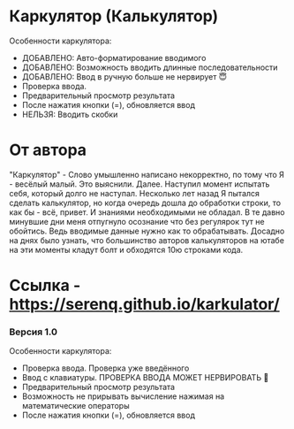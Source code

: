 # Каркулятор (Калькулятор)

Особенности каркулятора:
* ДОБАВЛЕНО: Авто-форматирование вводимого
* ДОБАВЛЕНО: Возможность вводить длинные последовательности
* ДОБАВЛЕНО: Ввод в ручную больше не нервирует 😇
* Проверка ввода.
* Предварительный просмотр результата
* После нажатия кнопки (=), обновляется ввод
* НЕЛЬЗЯ: Вводить скобки

# От автора
"Каркулятор" - Слово умышленно написано некорректно, по тому что Я - весёлый малый. Это выяснили. Далее. Наступил момент испытать себя, который долго не наступал. Несколько лет назад Я пытался сделать калькулятор, но когда очередь дошла до обработки строки, то как бы - всё, привет. И знаниями необходимыми не обладал. В те давно минувшие дни меня отпугнуло осознание что без регулярок тут не обойтись. Ведь вводимые данные нужно как то обрабатывать. Досадно на днях было узнать, что большинство авторов калькуляторов на ютабе на эти моменты кладут болт и обходятся 10ю строками кода.

# Ссылка - https://serenq.github.io/karkulator/

### Версия 1.0
Особенности каркулятора:
* Проверка ввода. Проверка уже введённого
* Ввод с клавиатуры. ПРОВЕРКА ВВОДА МОЖЕТ НЕРВИРОВАТЬ 👹
* Предварительный просмотр результата
* Возможность не прирывать вычисление нажимая на математические операторы
* После нажатия кнопки (=), обновляется ввод